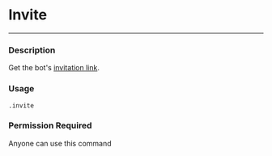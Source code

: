 # Invite
---
### Description
Get the bot's [invitation link](https://discord.com/oauth2/authorize?client_id=564426594144354315&scope=bot&permissions=805694544).
### Usage
```
.invite
```
### Permission Required
Anyone can use this command
